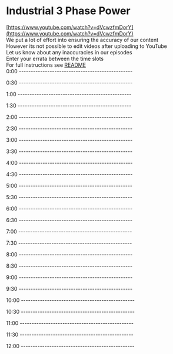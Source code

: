 # Industrial 3 Phase Power

[https://www.youtube.com/watch?v=dVcwzfmDorY](https://www.youtube.com/watch?v=dVcwzfmDorY)  
We put a lot of effort into ensuring the accuracy of our content  
However its not possible to edit videos after uploading to YouTube  
Let us know about any inaccuracies in our episodes  
Enter your errata between the time slots  
For full instructions see [README](../../..#readme)  
0:00 ------------------------------------------------  




0:30 ------------------------------------------------  




1:00 ------------------------------------------------  




1:30 ------------------------------------------------  




2:00 ------------------------------------------------  




2:30 ------------------------------------------------  




3:00 ------------------------------------------------  




3:30 ------------------------------------------------  




4:00 ------------------------------------------------  




4:30 ------------------------------------------------  




5:00 ------------------------------------------------  




5:30 ------------------------------------------------  




6:00 ------------------------------------------------  




6:30 ------------------------------------------------  




7:00 ------------------------------------------------  




7:30 ------------------------------------------------  




8:00 ------------------------------------------------  




8:30 ------------------------------------------------  




9:00 ------------------------------------------------  




9:30 ------------------------------------------------  




10:00 ------------------------------------------------  




10:30 ------------------------------------------------  




11:00 ------------------------------------------------  




11:30 ------------------------------------------------  




12:00 ------------------------------------------------  




